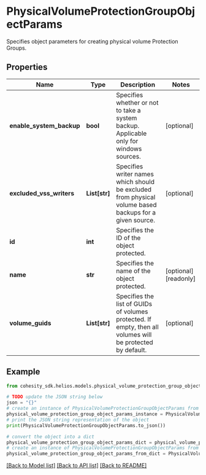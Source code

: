 # PhysicalVolumeProtectionGroupObjectParams

Specifies object parameters for creating physical volume Protection Groups.

## Properties

Name | Type | Description | Notes
------------ | ------------- | ------------- | -------------
**enable_system_backup** | **bool** | Specifies whether or not to take a system backup. Applicable only for windows sources. | [optional] 
**excluded_vss_writers** | **List[str]** | Specifies writer names which should be excluded from physical volume based backups for a given source. | [optional] 
**id** | **int** | Specifies the ID of the object protected. | 
**name** | **str** | Specifies the name of the object protected. | [optional] [readonly] 
**volume_guids** | **List[str]** | Specifies the list of GUIDs of volumes protected. If empty, then all volumes will be protected by default. | [optional] 

## Example

```python
from cohesity_sdk.helios.models.physical_volume_protection_group_object_params import PhysicalVolumeProtectionGroupObjectParams

# TODO update the JSON string below
json = "{}"
# create an instance of PhysicalVolumeProtectionGroupObjectParams from a JSON string
physical_volume_protection_group_object_params_instance = PhysicalVolumeProtectionGroupObjectParams.from_json(json)
# print the JSON string representation of the object
print(PhysicalVolumeProtectionGroupObjectParams.to_json())

# convert the object into a dict
physical_volume_protection_group_object_params_dict = physical_volume_protection_group_object_params_instance.to_dict()
# create an instance of PhysicalVolumeProtectionGroupObjectParams from a dict
physical_volume_protection_group_object_params_from_dict = PhysicalVolumeProtectionGroupObjectParams.from_dict(physical_volume_protection_group_object_params_dict)
```
[[Back to Model list]](../README.md#documentation-for-models) [[Back to API list]](../README.md#documentation-for-api-endpoints) [[Back to README]](../README.md)


